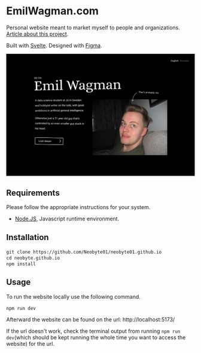 # EmilWagman.com 

Personal website meant to market myself to people and organizations. <a href="https://www.emilwagman.com/#/work/website" target="_blank">Article about this project</a>.

Built with <a href="https://svelte.dev" target="_blank">Svelte</a>. Designed with <a href="https://www.figma.com/" target="_blank">Figma</a>.


<img src="public/website/image_1.png" />

## Requirements

Please follow the appropriate instructions for your system.

- <a href="https://nodejs.org/en/download" target="_blank">Node.JS</a>, Javascript runtime environment.

## Installation

    git clone https://github.com/Neobyte01/neobyte01.github.io
    cd neobyte.github.io
    npm install


## Usage

To run the website locally use the following command.

    npm run dev

Afterward the website can be found on the url: http://localhost:5173/

If the url doesn't work, check the terminal output from running ```npm run dev```(which should be kept running the whole time you want to access the website) for the url.